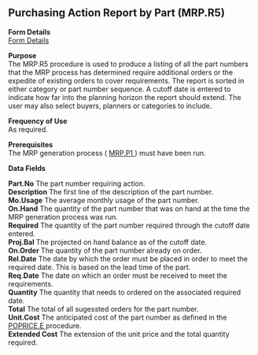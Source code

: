 ##  Purchasing Action Report by Part (MRP.R5)

<PageHeader />

**Form Details**  
[ Form Details ](MRP-R5-1/README.md)   

**Purpose**  
The MRP.R5 procedure is used to produce a listing of all the part numbers that
the MRP process has determined require additional orders or the expedite of
existing orders to cover requirements. The report is sorted in either category
or part number sequence. A cutoff date is entered to indicate how far into the
planning horizon the report should extend. The user may also select buyers,
planners or categories to include.

**Frequency of Use**  
As required.

**Prerequisites**  
The MRP generation process ( [ MRP.P1 ](../../../../rover/AP-OVERVIEW/AP-ENTRY/AP-E/AP-E-1/CURRENCY-CONTROL/SO-E/SO-E-3/poprice-e/PLAN-E/MRP-P1) ) must have been run. 

**Data Fields**

**Part.No** The part number requiring action.  
**Description** The first line of the description of the part number.  
**Mo.Usage** The average monthly usage of the part number.  
**On.Hand** The quantity of the part number that was on hand at the time the
MRP generation process was run.  
**Required** The quantity of the part number required through the cutoff date
entered.  
**Proj.Bal** The projected on hand balance as of the cutoff date.  
**On.Order** The quantity of the part number already on order.  
**Rel.Date** The date by which the order must be placed in order to meet the
required date. This is based on the lead time of the part.  
**Req.Date** The date on which an order must be received to meet the
requirements.  
**Quantity** The quantity that needs to ordered on the associated required
date.  
**Total** The total of all sugessted orders for the part number.  
**Unit.Cost** The anticipated cost of the part number as defined in the [ POPRICE.E ](POPRICE-E/README.md) procedure.   
**Extended Cost** The extension of the unit price and the total quantity
required.  
  
<badge text= "Version 8.10.57" vertical="middle" />

<PageFooter />